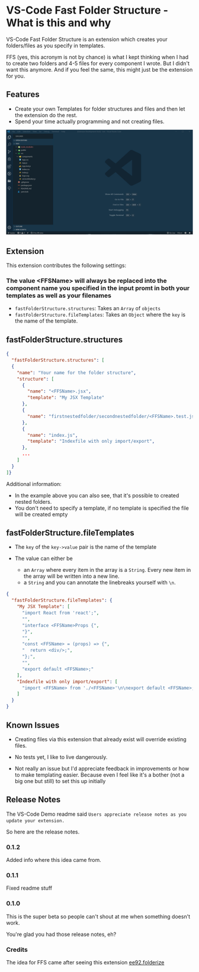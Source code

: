 # VS-Code Fast Folder Structure - What is this and why

VS-Code Fast Folder Structure is an extension which creates your folders/files as you specify in templates.

FFS (yes, this acronym is not by chance) is what I kept thinking when I had to create two folders and 4-5 files for every component I wrote. But I didn't want this anymore. And if you feel the same, this might just be the extension for you.

## Features

- Create your own Templates for folder structures and files and then let the extension do the rest.
- Spend your time actually programming and not creating files.

![demo](images/demo.gif)

## Extension

This extension contributes the following settings:

### The value \<FFSName\> will always be replaced into the component name you specified in the input promt in both your templates as well as your filenames

- `fastFolderStructure.structures`: Takes an `Array` of `objects`
- `fastFolderStructure.fileTemplates`: Takes an `Object` where the `key` is the name of the template.

## fastFolderStructure.structures

```json
{
  "fastFolderStructure.structures": [
  {
    "name": "Your name for the folder structure",
    "structure": [
      {
        "name": "<FFSName>.jsx",
        "template": "My JSX Template"
      },
      {
        "name": "firstnestedfolder/secondnestedfolder/<FFSName>.test.js",
      },
      {
        "name": "index.js",
        "template": "Indexfile with only import/export",
      },
      ...
    ]
  }
]}
```

Additional information:

- In the example above you can also see, that it's possible to created nested folders.
- You don't need to specify a template, if no template is specified the file will be created empty

## fastFolderStructure.fileTemplates

- The `key` of the `key->value` pair is the name of the template

- The value can either be
  - an `Array` where every item in the array is a `String`. Every new item in the array will be written into a new line.
  - a `String` and you can annotate the linebreaks yourself with `\n`.

```json
{
  "fastFolderStructure.fileTemplates": {
    "My JSX Template": [
      "import React from 'react';",
      "",
      "interface <FFSName>Props {",
      "}",
      "",
      "const <FFSName> = (props) => {",
      "  return <div/>;",
      "};",
      "",
      "export default <FFSName>;"
    ],
    "Indexfile with only import/export": [
      "import <FFSName> from './<FFSName>'\n\nexport default <FFSName>;"
    ]
  }
}
```

## Known Issues

- Creating files via this extension that already exist will override existing files.

- No tests yet, I like to live dangerously.
- Not really an issue but I'd appreciate feedback in improvements or how to make templating easier. Because even I feel like it's a bother (not a big one but still) to set this up initially

## Release Notes

The VS-Code Demo readme said `Users appreciate release notes as you update your extension.`

So here are the release notes.

### 0.1.2

Added info where this idea came from.

### 0.1.1

Fixed readme stuff

### 0.1.0

This is the super beta so people can't shout at me when something doesn't work.

You're glad you had those release notes, eh?

### Credits

The idea for FFS came after seeing this extension [ee92.folderize](https://marketplace.visualstudio.com/items?itemName=ee92.folderize)
